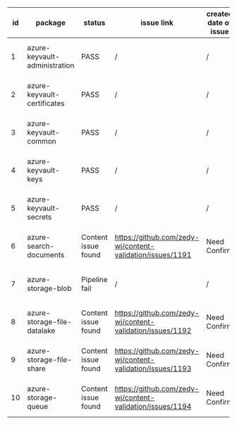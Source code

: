 
| id | package | status | issue link | created date of issue | update date of issue | run date of pipeline | pipeline run link |
|----|---------|--------|------------|-----------------------|----------------------| ---------------------| ----------------- |
| 1 | azure-keyvault-administration | PASS | / | / | / | 4/18/2025 10:15:26 AM | https://dev.azure.com/Azure-dev-test/content-validation-automation/_build/results?buildId=657 |
| 2 | azure-keyvault-certificates | PASS | / | / | / | 4/18/2025 10:15:26 AM | https://dev.azure.com/Azure-dev-test/content-validation-automation/_build/results?buildId=657 |
| 3 | azure-keyvault-common | PASS | / | / | / | 4/18/2025 10:15:26 AM | https://dev.azure.com/Azure-dev-test/content-validation-automation/_build/results?buildId=657 |
| 4 | azure-keyvault-keys | PASS | / | / | / | 4/18/2025 10:15:26 AM | https://dev.azure.com/Azure-dev-test/content-validation-automation/_build/results?buildId=657 |
| 5 | azure-keyvault-secrets | PASS | / | / | / | 4/18/2025 10:15:26 AM | https://dev.azure.com/Azure-dev-test/content-validation-automation/_build/results?buildId=657 |
| 6 | azure-search-documents | Content issue found | https://github.com/zedy-wj/content-validation/issues/1191  | Need Confirm | Need Confirm | 4/18/2025 10:15:26 AM | https://dev.azure.com/Azure-dev-test/content-validation-automation/_build/results?buildId=657 |
| 7 | azure-storage-blob | Pipeline fail | / | / | / | 4/18/2025 10:15:26 AM | https://dev.azure.com/Azure-dev-test/content-validation-automation/_build/results?buildId=657 |
| 8 | azure-storage-file-datalake | Content issue found | https://github.com/zedy-wj/content-validation/issues/1192  | Need Confirm | Need Confirm | 4/18/2025 10:15:26 AM | https://dev.azure.com/Azure-dev-test/content-validation-automation/_build/results?buildId=657 |
| 9 | azure-storage-file-share | Content issue found | https://github.com/zedy-wj/content-validation/issues/1193  | Need Confirm | Need Confirm | 4/18/2025 10:15:26 AM | https://dev.azure.com/Azure-dev-test/content-validation-automation/_build/results?buildId=657 |
| 10 | azure-storage-queue | Content issue found | https://github.com/zedy-wj/content-validation/issues/1194  | Need Confirm | Need Confirm | 4/18/2025 10:15:26 AM | https://dev.azure.com/Azure-dev-test/content-validation-automation/_build/results?buildId=657 |